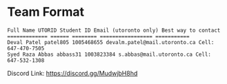 # Team Format

```Text
Full Name UTORID Student ID Email (utoronto only) Best way to contact
============= ====== ======== ================= ===========
Deval Patel patel805 1005468655 devalm.patel@mail.utoronto.ca Cell: 647-470-7505
Syed Raza Abbas abbass31 1003823384 s.abbas@mail.utoronto.ca Cell: 647-532-1308
```

Discord Link:
https://discord.gg/MudwjbH8hd
